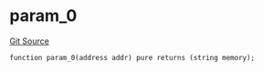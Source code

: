 # param_0
[Git Source](https://github.com/metacontract/mc/blob/7db22f6d7abc05705d21c7601fb406ca49c18557/src/devkit/Flattened.sol)


```solidity
function param_0(address addr) pure returns (string memory);
```

